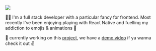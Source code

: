 <p>
  <img src="https://s8.gifyu.com/images/HI-IM-MAYLYNN-2.gif"/>
</p>

:raising_hand_woman: I'm a full stack developer with a particular fancy for frontend. Most recently I've been enjoying playing with React Native and fuelling my addiction to emojis & animations :grimacing:

:balloon: currently working on this [project](https://github.com/maylynn-ng/beerb), we have a [demo video](https://www.youtube.com/watch?v=wZ4gDSbOGk4&feature=youtu.be) if ya wanna check it out :v:
